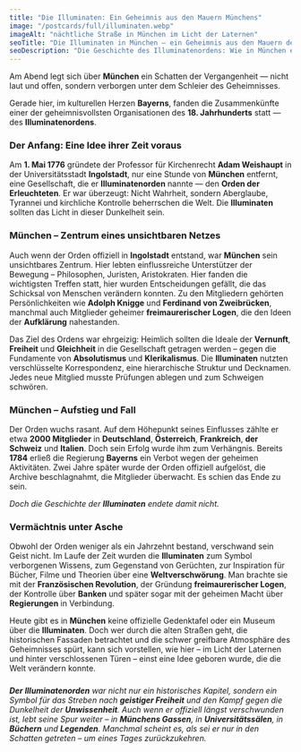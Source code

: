 ```yaml
---
title: "Die Illuminaten: Ein Geheimnis aus den Mauern Münchens"
image: "/postcards/full/illuminaten.webp"
imageAlt: "nächtliche Straße in München im Licht der Laternen"
seoTitle: "Die Illuminaten in München – ein Geheimnis aus den Mauern der Stadt"
seoDescription: "Die Geschichte des Illuminatenordens: Wie in München eine Geheimgesellschaft entstand, die die Welt verändern wollte."
---
```


Am Abend legt sich über **München** ein Schatten der Vergangenheit — nicht laut und offen, sondern verborgen unter dem Schleier des Geheimnisses.  

Gerade hier, im kulturellen Herzen **Bayerns**, fanden die Zusammenkünfte einer der geheimnisvollsten Organisationen des **18. Jahrhunderts** statt — des **Illuminatenordens**.

### Der Anfang: Eine Idee ihrer Zeit voraus

Am **1. Mai 1776** gründete der Professor für Kirchenrecht **Adam Weishaupt** in der Universitätsstadt **Ingolstadt**, nur eine Stunde von **München** entfernt, eine Gesellschaft, die er **Illuminatenorden** nannte — den **Orden der Erleuchteten**. Er war überzeugt: Nicht Wahrheit, sondern Aberglaube, Tyrannei und kirchliche Kontrolle beherrschen die Welt. Die **Illuminaten** sollten das Licht in dieser Dunkelheit sein.

### München – Zentrum eines unsichtbaren Netzes

Auch wenn der Orden offiziell in **Ingolstadt** entstand, war **München** sein unsichtbares Zentrum. Hier lebten einflussreiche Unterstützer der Bewegung – Philosophen, Juristen, Aristokraten. Hier fanden die wichtigsten Treffen statt, hier wurden Entscheidungen gefällt, die das Schicksal von Menschen verändern konnten. Zu den Mitgliedern gehörten Persönlichkeiten wie **Adolph Knigge** und **Ferdinand von Zweibrücken**, manchmal auch Mitglieder geheimer **freimaurerischer Logen**, die den Ideen der **Aufklärung** nahestanden.

Das Ziel des Ordens war ehrgeizig: Heimlich sollten die Ideale der **Vernunft**, **Freiheit** und **Gleichheit** in die Gesellschaft getragen werden – gegen die Fundamente von **Absolutismus** und **Klerikalismus**. Die **Illuminaten** nutzten verschlüsselte Korrespondenz, eine hierarchische Struktur und Decknamen. Jedes neue Mitglied musste Prüfungen ablegen und zum Schweigen schwören.

### München – Aufstieg und Fall

Der Orden wuchs rasant. Auf dem Höhepunkt seines Einflusses zählte er etwa **2000 Mitglieder** in **Deutschland**, **Österreich**, **Frankreich**, **der Schweiz** und **Italien**. Doch sein Erfolg wurde ihm zum Verhängnis. Bereits **1784** erließ die Regierung **Bayerns** ein Verbot wegen der geheimen Aktivitäten. Zwei Jahre später wurde der Orden offiziell aufgelöst, die Archive beschlagnahmt, die Mitglieder überwacht. Es schien das Ende zu sein.

*Doch die Geschichte der **Illuminaten** endete damit nicht.*

### Vermächtnis unter Asche

Obwohl der Orden weniger als ein Jahrzehnt bestand, verschwand sein Geist nicht. Im Laufe der Zeit wurden die **Illuminaten** zum Symbol verborgenen Wissens, zum Gegenstand von Gerüchten, zur Inspiration für Bücher, Filme und Theorien über eine **Weltverschwörung**. Man brachte sie mit der **Französischen Revolution**, der Gründung **freimaurerischer Logen**, der Kontrolle über **Banken** und später sogar mit der geheimen Macht über **Regierungen** in Verbindung.

Heute gibt es in **München** keine offizielle Gedenktafel oder ein Museum über die **Illuminaten**. Doch wer durch die alten Straßen geht, die historischen Fassaden betrachtet und die schwer greifbare Atmosphäre des Geheimnisses spürt, kann sich vorstellen, wie hier – im Licht der Laternen und hinter verschlossenen Türen – einst eine Idee geboren wurde, die die Welt verändern konnte.

###

_**Der Illuminatenorden** war nicht nur ein historisches Kapitel, sondern ein Symbol für das Streben nach **geistiger Freiheit** und den Kampf gegen die Dunkelheit der **Unwissenheit**. Auch wenn er offiziell längst verschwunden ist, lebt seine Spur weiter – in **Münchens Gassen**, in **Universitätssälen**, in **Büchern** und **Legenden**. Manchmal scheint es, als sei er nur in den Schatten getreten – um eines Tages zurückzukehren._
